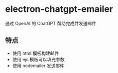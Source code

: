 # electron-chatgpt-emailer

通过 OpenAI 的 ChatGPT 帮助完成并发送邮件

## 特点

- 使用 html 模板构建邮件
- 使用 ejs 模板可以填充参数
- 使用 nodemailer 发送邮件

